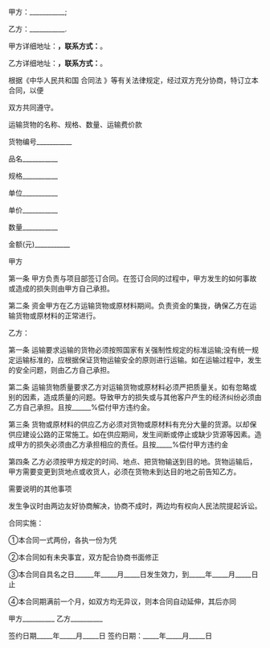 
 


甲方：___________;


乙方：___________.


甲方详细地址：______，联系方式：______。


乙方详细地址：______，联系方式：______。


根据《中华人民共和国
合同法
》等有关法律规定，经过双方充分协商，特订立本合同，以便


双方共同遵守。


运输货物的名称、规格、数量、运输费价款


货物编号___________


品名___________


规格___________


单位___________


单价___________


数量___________


金额(元)___________


甲方


第一条 甲方负责与项目部签订合同。在签订合同的过程中，甲方发生的如何事故或造成的损失则由甲方自己承担。


第二条 资金甲方在乙方运输货物或原材料期间。负责资金的集拢，确保乙方在运输货物或原材料的正常进行。


乙方：


第一条 运输要求运输的货物必须按照国家有关强制性规定的标准运输;没有统一规定运输标准的，应根据保证货物运输安全的原则进行运输。如在运输过程中，发生的安全问题，则由乙方自己承担。


第二条 运输货物质量要求乙方对运输货物或原材料必须严把质量关。如有忽略或别的因素，造成质量的问题。导致甲方的损失或与其他客户产生的经济纠纷必须由乙方自己承担。且按______%偿付甲方违约金。


第三条 货物或原材料的供应乙方必须对货物或原材料有充分大量的货源。以却保供应建设公路的正常施工。如在供应期间，发生间断或停止或缺少货源等因素。造成甲方的损失必须由乙方承担相应的责任。且按_____%偿付甲方违约金


第四条 乙方必须按甲方规定的时间、地点、把货物输送到目的地。货物运输后，甲方需要变更到货地点或收货人，必须在货物未到达目的地之前告知乙方。


需要说明的其他事项


发生争议时由两边友好协商解决，协商不成时，两边均有权向人民法院提起诉讼。


合同实施：


①本合同一式两份，各执一份为凭


②本合同如有未央事宜，双方配合协商书面修正


③本合同自具名之日______年_____月_____日发生效力，到_____年_____月_____日止


④本合同期满前一个月，如双方均无异议，则本合同自动延伸，其后亦同


甲方__________ 乙方__________


签约日期_____年_____月_____日 签约日期：_____年_____月_____日
 


 

 
 
 
 
 
  


  
 

  


  


  
 
 
 
 

